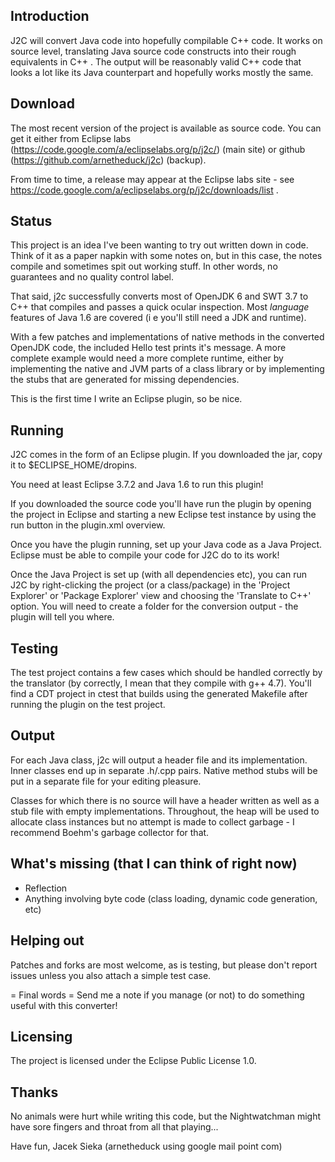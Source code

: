 Introduction
--
J2C will convert Java code into hopefully compilable C++ code. It works on
source level, translating Java source code constructs into their rough
equivalents in C++ . The output will be reasonably valid C++ code that looks a
lot like its Java counterpart and hopefully works mostly the same.

Download
--
The most recent version of the project is available as source code. You can get it
either from Eclipse labs (https://code.google.com/a/eclipselabs.org/p/j2c/) (main 
site) or github (https://github.com/arnetheduck/j2c) (backup). 

From time to time, a release may appear at the Eclipse labs site - see
https://code.google.com/a/eclipselabs.org/p/j2c/downloads/list .

Status
--
This project is an idea I've been wanting to try out written down in code.
Think of it as a paper napkin with some notes on, but in this case, the notes
compile and sometimes spit out working stuff. In other words, no guarantees 
and no quality control label.

That said, j2c successfully converts most of OpenJDK 6 and SWT 3.7 to C++ 
that compiles and passes a quick ocular inspection. Most *language* features 
of Java 1.6 are covered (i e you'll still need a JDK and runtime). 

With a few patches and implementations of native methods in the converted 
OpenJDK code, the included Hello test prints it's message. A more complete 
example would need a more complete runtime, either by implementing the native 
and JVM parts of a class library or by implementing the stubs that are 
generated for missing dependencies.

This is the first time I write an Eclipse plugin, so be nice.

Running
--
J2C comes in the form of an Eclipse plugin. If you downloaded the jar, copy
it to $ECLIPSE_HOME/dropins.


You need at least Eclipse 3.7.2 and Java 1.6 to run this plugin!

If you downloaded the source code you'll have run the plugin by opening the 
project in Eclipse and starting a new Eclipse test instance by using the run
button in the plugin.xml overview.

Once you have the plugin running, set up your Java code as a Java
Project. Eclipse must be able to compile your code for J2C do to its work!

Once the Java Project is set up (with all dependencies etc), you can run J2C by
right-clicking the project (or a class/package) in the 'Project Explorer' or
'Package Explorer' view and choosing the 'Translate to C++' option. You will 
need to create a folder for the conversion output - the plugin will tell you 
where.

Testing
--
The test project contains a few cases which should be handled correctly by the
translator (by correctly, I mean that they compile with g++ 4.7). You'll find
a CDT project in ctest that builds using the generated Makefile after running
the plugin on the test project.

Output
--
For each Java class, j2c will output a header file and its implementation.
Inner classes end up in separate .h/.cpp pairs. Native method stubs will be
put in a separate file for your editing pleasure.

Classes for which there is no source will have a header written as well as 
a stub file with empty implementations. Throughout, the heap will be used 
to allocate class instances but no attempt is made to collect garbage - 
I recommend Boehm's garbage collector for that.

What's missing (that I can think of right now)
--
 * Reflection 
 * Anything involving byte code (class loading, dynamic code generation, etc)

Helping out
--
Patches and forks are most welcome, as is testing, but please don't report 
issues unless you also attach a simple test case.

= Final words =
Send me a note if you manage (or not) to do something useful with this 
converter!

Licensing
--
The project is licensed under the Eclipse Public License 1.0.

Thanks
--
No animals were hurt while writing this code, but the Nightwatchman
might have sore fingers and throat from all that playing...

Have fun,
Jacek Sieka (arnetheduck using google mail point com)

